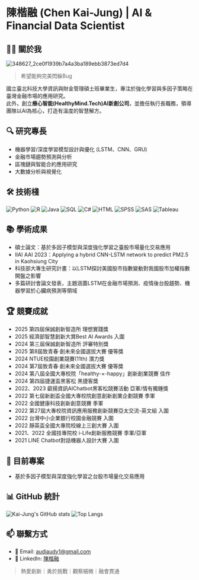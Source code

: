 # 陳楷融 (Chen Kai-Jung) | AI & Financial Data Scientist

## 👨‍💻 關於我 
![348627_2ce0f1939b7a4a3ba189ebb3873ed7d4](https://github.com/user-attachments/assets/21d5e2a0-4d98-46a7-8b35-8cb94ab1db3a)
>希望能夠完美閃躲Bug

國立臺北科技大學資訊與財金管理碩士班畢業生，專注於強化學習與多因子策略在臺灣金融市場的應用研究。  
此外，創立**療心智能(HealthyMind.Tech)AI新創公司**，並擔任執行長職務，領導團隊以AI為核心，打造有溫度的智慧解方。

## 🔍 研究專長
- 機器學習/深度學習模型設計與優化 (LSTM、CNN、GRU)
- 金融市場趨勢預測與分析
- 區塊鏈與智能合約應用研究
- 大數據分析與視覺化

## 🛠️ 技術棧
![Python](https://img.shields.io/badge/-Python-3776AB?style=flat&logo=Python&logoColor=white)
![R](https://img.shields.io/badge/-R-276DC3?style=flat&logo=R&logoColor=white)
![Java](https://img.shields.io/badge/-Java-007396?style=flat&logo=Java&logoColor=white)
![SQL](https://img.shields.io/badge/-SQL-4479A1?style=flat&logo=MySQL&logoColor=white)
![C#](https://img.shields.io/badge/-C%23-239120?style=flat&logo=c-sharp&logoColor=white)
![HTML](https://img.shields.io/badge/-HTML5-E34F26?style=flat&logo=html5&logoColor=white)
![SPSS](https://img.shields.io/badge/-SPSS-052FAD?style=flat)
![SAS](https://img.shields.io/badge/-SAS-1B6AC6?style=flat)
![Tableau](https://img.shields.io/badge/-Tableau-E97627?style=flat&logo=Tableau&logoColor=white)

## 📚 學術成果
- 碩士論文：基於多因子模型與深度強化學習之臺股市場量化交易應用
- IIAI AAI 2023：Applying a hybrid CNN-LSTM network to predict PM2.5 in Kaohsiung City
- 科技部大專生研究計畫：以LSTM探討美國股市指數變動對我國股市加權指數開盤之影響
- 多篇研討會論文發表，主題涵蓋LSTM在金融市場預測、疫情後台股趨勢、機器學習於心臟病預測等領域

## 🏆 競賽成就
- 2025 第四屆保誠創新智造所 理想實踐獎
- 2025 經濟部智慧創新大賞Best AI Awards 入圍
- 2024 第三屆保誠創新智造所 評審特別獎
- 2025 第8屆致青春‧創未來全國選拔大賽 優等獎
- 2024 NTUE校園創業競賽(11th) 潛力獎
- 2024 第7屆致青春‧創未來全國選拔大賽 優等獎
- 2024 第八屆全國大專校院「healthy-×-happy」創新創業競賽 佳作
- 2024 第四屆捷運盃黑客松 黑捷客獎
- 2022、2023 叡揚資訊AIChatbot黑客松競賽活動 亞軍/情有獨鍾獎
- 2022 第七屆新創盃全國大專校院創意創新創業企劃競賽 季軍
- 2022 全國健康科技創新創意競賽 季軍
- 2022 第27屆大專校院資訊應用服務創新競賽亞太交流-英文組 入圍
- 2022 台灣中小企業銀行校園金融競賽 入圍
- 2022 靜英盃全國大專院校線上三創大賽 入圍
- 2021、2022 全國技專院校 i-Life創新服務競賽 季軍/亞軍
- 2021 LINE Chatbot對話機器人設計大賽 入圍

## 🔭 目前專案
- 基於多因子模型與深度強化學習之台股市場量化交易應用


## 📊 GitHub 統計
![Kai-Jung's GitHub stats](https://github-readme-stats.vercel.app/api?username=audi0417&show_icons=true&theme=tokyonight&locale=zh-tw)
![Top Langs](https://github-readme-stats.vercel.app/api/top-langs/?username=audi0417&layout=compact&theme=tokyonight&locale=zh-tw)

## 📫 聯繫方式
- 📧 Email: audiaudy1@gmail.com
- 🔗 LinkedIn: [陳楷融](https://www.linkedin.com/in/%E6%A5%B7%E8%9E%8D-%E9%99%B3-599b06352/)

> 熱愛創新｜勇於挑戰｜觀察細微｜融會貫通

